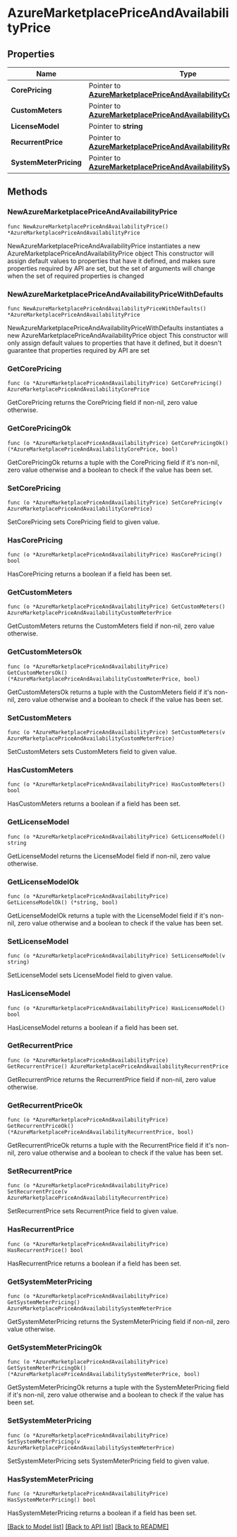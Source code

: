 # AzureMarketplacePriceAndAvailabilityPrice

## Properties

Name | Type | Description | Notes
------------ | ------------- | ------------- | -------------
**CorePricing** | Pointer to [**AzureMarketplacePriceAndAvailabilityCorePrice**](AzureMarketplacePriceAndAvailabilityCorePrice.md) |  | [optional] 
**CustomMeters** | Pointer to [**AzureMarketplacePriceAndAvailabilityCustomMeterPrice**](AzureMarketplacePriceAndAvailabilityCustomMeterPrice.md) |  | [optional] 
**LicenseModel** | Pointer to **string** |  | [optional] 
**RecurrentPrice** | Pointer to [**AzureMarketplacePriceAndAvailabilityRecurrentPrice**](AzureMarketplacePriceAndAvailabilityRecurrentPrice.md) |  | [optional] 
**SystemMeterPricing** | Pointer to [**AzureMarketplacePriceAndAvailabilitySystemMeterPrice**](AzureMarketplacePriceAndAvailabilitySystemMeterPrice.md) |  | [optional] 

## Methods

### NewAzureMarketplacePriceAndAvailabilityPrice

`func NewAzureMarketplacePriceAndAvailabilityPrice() *AzureMarketplacePriceAndAvailabilityPrice`

NewAzureMarketplacePriceAndAvailabilityPrice instantiates a new AzureMarketplacePriceAndAvailabilityPrice object
This constructor will assign default values to properties that have it defined,
and makes sure properties required by API are set, but the set of arguments
will change when the set of required properties is changed

### NewAzureMarketplacePriceAndAvailabilityPriceWithDefaults

`func NewAzureMarketplacePriceAndAvailabilityPriceWithDefaults() *AzureMarketplacePriceAndAvailabilityPrice`

NewAzureMarketplacePriceAndAvailabilityPriceWithDefaults instantiates a new AzureMarketplacePriceAndAvailabilityPrice object
This constructor will only assign default values to properties that have it defined,
but it doesn't guarantee that properties required by API are set

### GetCorePricing

`func (o *AzureMarketplacePriceAndAvailabilityPrice) GetCorePricing() AzureMarketplacePriceAndAvailabilityCorePrice`

GetCorePricing returns the CorePricing field if non-nil, zero value otherwise.

### GetCorePricingOk

`func (o *AzureMarketplacePriceAndAvailabilityPrice) GetCorePricingOk() (*AzureMarketplacePriceAndAvailabilityCorePrice, bool)`

GetCorePricingOk returns a tuple with the CorePricing field if it's non-nil, zero value otherwise
and a boolean to check if the value has been set.

### SetCorePricing

`func (o *AzureMarketplacePriceAndAvailabilityPrice) SetCorePricing(v AzureMarketplacePriceAndAvailabilityCorePrice)`

SetCorePricing sets CorePricing field to given value.

### HasCorePricing

`func (o *AzureMarketplacePriceAndAvailabilityPrice) HasCorePricing() bool`

HasCorePricing returns a boolean if a field has been set.

### GetCustomMeters

`func (o *AzureMarketplacePriceAndAvailabilityPrice) GetCustomMeters() AzureMarketplacePriceAndAvailabilityCustomMeterPrice`

GetCustomMeters returns the CustomMeters field if non-nil, zero value otherwise.

### GetCustomMetersOk

`func (o *AzureMarketplacePriceAndAvailabilityPrice) GetCustomMetersOk() (*AzureMarketplacePriceAndAvailabilityCustomMeterPrice, bool)`

GetCustomMetersOk returns a tuple with the CustomMeters field if it's non-nil, zero value otherwise
and a boolean to check if the value has been set.

### SetCustomMeters

`func (o *AzureMarketplacePriceAndAvailabilityPrice) SetCustomMeters(v AzureMarketplacePriceAndAvailabilityCustomMeterPrice)`

SetCustomMeters sets CustomMeters field to given value.

### HasCustomMeters

`func (o *AzureMarketplacePriceAndAvailabilityPrice) HasCustomMeters() bool`

HasCustomMeters returns a boolean if a field has been set.

### GetLicenseModel

`func (o *AzureMarketplacePriceAndAvailabilityPrice) GetLicenseModel() string`

GetLicenseModel returns the LicenseModel field if non-nil, zero value otherwise.

### GetLicenseModelOk

`func (o *AzureMarketplacePriceAndAvailabilityPrice) GetLicenseModelOk() (*string, bool)`

GetLicenseModelOk returns a tuple with the LicenseModel field if it's non-nil, zero value otherwise
and a boolean to check if the value has been set.

### SetLicenseModel

`func (o *AzureMarketplacePriceAndAvailabilityPrice) SetLicenseModel(v string)`

SetLicenseModel sets LicenseModel field to given value.

### HasLicenseModel

`func (o *AzureMarketplacePriceAndAvailabilityPrice) HasLicenseModel() bool`

HasLicenseModel returns a boolean if a field has been set.

### GetRecurrentPrice

`func (o *AzureMarketplacePriceAndAvailabilityPrice) GetRecurrentPrice() AzureMarketplacePriceAndAvailabilityRecurrentPrice`

GetRecurrentPrice returns the RecurrentPrice field if non-nil, zero value otherwise.

### GetRecurrentPriceOk

`func (o *AzureMarketplacePriceAndAvailabilityPrice) GetRecurrentPriceOk() (*AzureMarketplacePriceAndAvailabilityRecurrentPrice, bool)`

GetRecurrentPriceOk returns a tuple with the RecurrentPrice field if it's non-nil, zero value otherwise
and a boolean to check if the value has been set.

### SetRecurrentPrice

`func (o *AzureMarketplacePriceAndAvailabilityPrice) SetRecurrentPrice(v AzureMarketplacePriceAndAvailabilityRecurrentPrice)`

SetRecurrentPrice sets RecurrentPrice field to given value.

### HasRecurrentPrice

`func (o *AzureMarketplacePriceAndAvailabilityPrice) HasRecurrentPrice() bool`

HasRecurrentPrice returns a boolean if a field has been set.

### GetSystemMeterPricing

`func (o *AzureMarketplacePriceAndAvailabilityPrice) GetSystemMeterPricing() AzureMarketplacePriceAndAvailabilitySystemMeterPrice`

GetSystemMeterPricing returns the SystemMeterPricing field if non-nil, zero value otherwise.

### GetSystemMeterPricingOk

`func (o *AzureMarketplacePriceAndAvailabilityPrice) GetSystemMeterPricingOk() (*AzureMarketplacePriceAndAvailabilitySystemMeterPrice, bool)`

GetSystemMeterPricingOk returns a tuple with the SystemMeterPricing field if it's non-nil, zero value otherwise
and a boolean to check if the value has been set.

### SetSystemMeterPricing

`func (o *AzureMarketplacePriceAndAvailabilityPrice) SetSystemMeterPricing(v AzureMarketplacePriceAndAvailabilitySystemMeterPrice)`

SetSystemMeterPricing sets SystemMeterPricing field to given value.

### HasSystemMeterPricing

`func (o *AzureMarketplacePriceAndAvailabilityPrice) HasSystemMeterPricing() bool`

HasSystemMeterPricing returns a boolean if a field has been set.


[[Back to Model list]](../README.md#documentation-for-models) [[Back to API list]](../README.md#documentation-for-api-endpoints) [[Back to README]](../README.md)


